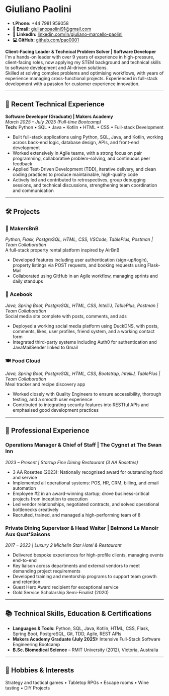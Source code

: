 # Giuliano Paolini

- **📞 Phone:** +44 7981 959058  
- **📧 Email:** [giulianopaolini91@gmail.com](mailto:giulianopaolini91@gmail.com)  
- **🔗 LinkedIn:** [linkedin.com/in/giuliano-marcello-paolini](https://www.linkedin.com/in/giuliano-marcello-paolini/)  
- **💻 GitHub:** [github.com/pao0001](https://github.com/pao0001)  

**Client-Facing Leader & Technical Problem Solver | Software Developer**  
I'm a hands-on leader with over 9 years of experience in high-pressure, client-facing roles, now applying my STEM background and technical skills to software development and AI-driven solutions.  
Skilled at solving complex problems and optimising workflows, with years of experience managing cross-functional projects. Experienced in full-stack development with a passion for customer experience innovation.

---

## 🧠 Recent Technical Experience

**Software Developer (Graduate) | Makers Academy**  
*March 2025 – July 2025 (Full-time Bootcamp)*  
**Tech:** Python • SQL • Java • Kotlin • HTML • CSS • Full-stack Development  
- Built full-stack applications using Python, SQL, Java, and Kotlin, working across back-end logic, database design, APIs, and front-end development  
- Worked extensively in Agile teams, with a strong focus on pair programming, collaborative problem-solving, and continuous peer feedback  
- Applied Test-Driven Development (TDD), iterative delivery, and clean coding practices to produce maintainable, high-quality code  
- Actively led and contributed to retrospectives, group debugging sessions, and technical discussions, strengthening team coordination and communication  

---

## 🛠️ Projects

### 🔑 MakersBnB  
*Python, Flask, PostgreSQL, HTML, CSS, VSCode, TablePlus, Postman | Team Collaboration*  
A full-stack property rental platform inspired by AirBnB  
- Developed features including user authentication (sign-up/login), property listings via POST requests, and booking requests using Flask-Mail  
- Collaborated using GitHub in an Agile workflow, managing sprints and daily standups  

### 💬 Acebook  
*Java, Spring Boot, PostgreSQL, HTML, CSS, IntelliJ, TablePlus, Postman | Team Collaboration*  
Social media site complete with posts, comments, and ads  
- Deployed a working social media platform using DuckDNS, with posts, comments, likes, user profiles, friend system, and a working contact form  
- Integrated third-party systems including Auth0 for authentication and JavaMailSender linked to Gmail  

### 🍽️ Food Cloud  
*Java, Spring Boot, PostgreSQL, HTML, CSS, Bootstrap, IntelliJ, TablePlus | Team Collaboration*  
Meal tracker and recipe discovery app  
- Worked closely with Quality Engineers to ensure accessibility, thorough testing, and a smooth user experience  
- Contributed to integrating security features into RESTful APIs and emphasised good development practices  

---

## 💼 Professional Experience

### Operations Manager & Chief of Staff | The Cygnet at The Swan Inn  
*2023 – Present | Startup Fine Dining Restaurant (3 AA Rosettes)*  
- 3 AA Rosettes (2023): Nationally recognised award for outstanding food and service  
- Implemented all operational systems: POS, HR, CRM, billing, and email automation  
- Employee #2 in an award-winning startup; drove business-critical projects from inception to execution  
- Led vendor relationships, negotiated contracts, and solved operational bottlenecks creatively  
- Recruited, trained, and managed a high-performing team of 8  

### Private Dining Supervisor & Head Waiter | Belmond Le Manoir Aux Quat'Saisons  
*2017 – 2023 | Luxury 2 Michelin Star Hotel & Restaurant*  
- Delivered bespoke experiences for high-profile clients, managing events end-to-end  
- Key liaison across departments and external vendors to meet demanding project requirements  
- Developed training and mentorship programs to support team growth and retention  
- Guest Hero Award recipient for exceptional service  
- Gold Service Scholarship Semi-Finalist (2020)  

---

## 📚 Technical Skills, Education & Certifications

- **Languages & Tools:** Python, SQL, Java, Kotlin, HTML, CSS, Flask, Spring Boot, PostgreSQL, Git, TDD, Agile, REST APIs  
- **Makers Academy Graduate (July 2025):** Intensive Full-Stack Software Engineering Bootcamp  
- **B.Sc. Biomedical Science** – RMIT University (2012), Victoria, Australia  

---

## 🎲 Hobbies & Interests

Strategy and tactical games • Tabletop RPGs • Escape rooms • Wine tasting • DIY Projects
